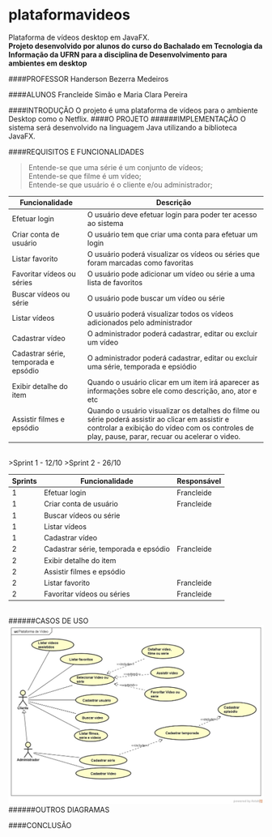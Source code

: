 # plataformavideos
Plataforma de vídeos desktop em JavaFX.<br>
**Projeto desenvolvido por alunos do curso do Bachalado em Tecnologia da Informação da UFRN para a disciplina de Desenvolvimento para ambientes em desktop**

####PROFESSOR
Handerson Bezerra Medeiros

####ALUNOS
Francleide Simão e
Maria Clara Pereira

####INTRODUÇÃO
O projeto é uma plataforma de vídeos para o ambiente Desktop como o Netflix.
####O PROJETO
######IMPLEMENTAÇÃO
O sistema será desenvolvido na linguagem Java utilizando a biblioteca JavaFX.

####REQUISITOS E FUNCIONALIDADES
>Entende-se que uma série é um conjunto de vídeos; <br>
>Entende-se que filme é um vídeo;<br>
>Entende-se que usuário é o cliente e/ou administrador;<br>

 Funcionalidade | Descrição  
----------------|------------
Efetuar login   | O usuário deve efetuar login para poder ter acesso ao sistema
Criar conta de usuário| O usuário tem que criar uma conta para efetuar um login
Listar favorito | O usuário poderá visualizar os vídeos ou séries que foram marcadas como favoritas
Favoritar vídeos ou séries | O usuário pode adicionar um vídeo ou série a uma lista de favoritos
Buscar vídeos ou série | O usuário  pode buscar um vídeo ou série
Listar vídeos | O usuário poderá visualizar todos os vídeos adicionados pelo administrador
Cadastrar vídeo| O administrador poderá cadastrar, editar ou excluir um vídeo
Cadastrar série, temporada e epsódio | O administrador poderá cadastrar, editar ou excluir uma série, temporada e epsiódio
Exibir detalhe do item | Quando o usuário clicar em um item irá aparecer as informações sobre ele como descrição, ano, ator e etc
Assistir filmes e epsódio | Quando o usuário visualizar os detalhes do filme ou série poderá assistir ao clicar em assistir e controlar a exibição do vídeo com os controles de play, pause, parar, recuar ou acelerar o video.

<br>
>Sprint 1 - 12/10
>Sprint 2 - 26/10

 Sprints | Funcionalidade | Responsável
---------|----------------|------------
  1      | Efetuar login  |Francleide
  1      | Criar conta de usuário | Francleide
  1      | Buscar vídeos ou série |
  1      | Listar vídeos |
  1      | Cadastrar vídeo |
  2      | Cadastrar série, temporada e epsódio |Francleide
  2      | Exibir detalhe do item |
  2      | Assistir filmes e epsódio |
  2      | Listar favorito | Francleide
  2      | Favoritar vídeos ou séries | Francleide
       
<br>
######CASOS DE USO
<img src="https://github.com/francleide/plataformavideos/blob/master/Caso_de_Uso.jpg" alt="Caso de Uso" />
######OUTROS DIAGRAMAS

####CONCLUSÃO

